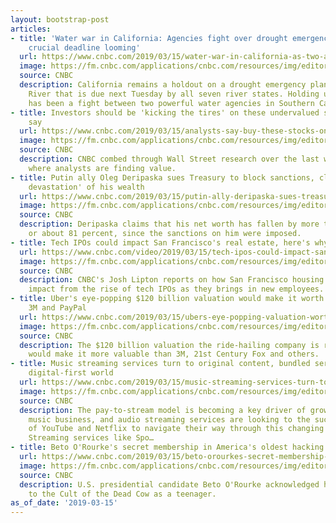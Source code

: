 ```yaml
---
layout: bootstrap-post
articles:
- title: 'Water war in California: Agencies fight over drought emergency plan with
    crucial deadline looming'
  url: https://www.cnbc.com/2019/03/15/water-war-in-california-as-two-agencies-fight-over-colorado-river-plan.html
  image: https://fm.cnbc.com/applications/cnbc.com/resources/img/editorial/2019/03/15/105796535-1552662173817gettyimages-527697754.1910x1000.jpeg
  source: CNBC
  description: California remains a holdout on a drought emergency plan for the Colorado
    River that is due next Tuesday by all seven river states. Holding up the plan
    has been a fight between two powerful water agencies in Southern California.
- title: Investors should be 'kicking the tires' on these undervalued stocks, analysts
    say
  url: https://www.cnbc.com/2019/03/15/analysts-say-buy-these-stocks-on-any-weakness.html
  image: https://fm.cnbc.com/applications/cnbc.com/resources/img/editorial/2018/05/31/105242116-942270242_1.1910x1000.jpg
  source: CNBC
  description: CNBC combed through Wall Street research over the last week to see
    where analysts are finding value.
- title: Putin ally Oleg Deripaska sues Treasury to block sanctions, claims 'utter
    devastation' of his wealth
  url: https://www.cnbc.com/2019/03/15/putin-ally-deripaska-sues-treasury-to-block-sanctions-says-hes-lost-billions.html
  image: https://fm.cnbc.com/applications/cnbc.com/resources/img/editorial/2019/03/15/105796780-1552668768396gettyimages-944092372.1910x1000.jpeg
  source: CNBC
  description: Deripaska claims that his net worth has fallen by more than $7.5 billion,
    or about 81 percent, since the sanctions on him were imposed.
- title: Tech IPOs could impact San Francisco's real estate, here's why
  url: https://www.cnbc.com/video/2019/03/15/tech-ipos-could-impact-san-franciscos-real-estate-heres-why.html
  image: https://fm.cnbc.com/applications/cnbc.com/resources/img/editorial/2019/03/15/105796859-15526724726ED1-TEX-Lipton-031519.600x400.jpg
  source: CNBC
  description: CNBC's Josh Lipton reports on how San Francisco housing could see an
    impact from the rise of tech IPOs as they brings in new employees.
- title: Uber's eye-popping $120 billion valuation would make it worth more than Nvidia,
    3M and PayPal
  url: https://www.cnbc.com/2019/03/15/ubers-eye-popping-valuation-worth-more-than-nvidia-and-paypal.html
  image: https://fm.cnbc.com/applications/cnbc.com/resources/img/editorial/2018/10/22/105520414-1540188733525gettyimages-1025461294.1910x1000.jpeg
  source: CNBC
  description: The $120 billion valuation the ride-hailing company is reportedly seeking
    would make it more valuable than 3M, 21st Century Fox and others.
- title: Music streaming services turn to original content, bundled services in a
    digital-first world
  url: https://www.cnbc.com/2019/03/15/music-streaming-services-turn-to-original-content-bundled-services-in-a-digital-first-world.html
  image: https://fm.cnbc.com/applications/cnbc.com/resources/img/editorial/2017/04/05/104385970-GettyImages-611245354.1910x1000.jpg
  source: CNBC
  description: The pay-to-stream model is becoming a key driver of growth in the digital
    music business, and audio streaming services are looking to the success stories
    of YouTube and Netflix to navigate their way through this changing landscape.
    Streaming services like Spo…
- title: Beto O'Rourke's secret membership in America's oldest hacking group
  url: https://www.cnbc.com/2019/03/15/beto-orourkes-secret-membership-in-americas-oldest-hacking-group.html
  image: https://fm.cnbc.com/applications/cnbc.com/resources/img/editorial/2017/03/31/104377119-GettyImages-643643328.1910x1000.jpg
  source: CNBC
  description: U.S. presidential candidate Beto O'Rourke acknowledged he belonged
    to the Cult of the Dead Cow as a teenager.
as_of_date: '2019-03-15'
---
```


